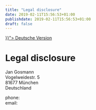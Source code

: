 ```yaml
---
title: "Legal disclosure"
date: 2019-02-11T15:56:53+01:00
publishdate: 2019-02-11T15:56:53+01:00
draft: false
---
```


<p>
<a href="{{< relref path="/legal/disclosure" lang="de" >}}">
    <span class="flag-icon flag-icon-de"></span>
    Deutsche Version
</a>
</p>

# Legal disclosure

Jan Gosmann<br>
Vogelweidestr. 5<br>
81677 München<br>
Deutschland

phone: <span class="crypted-phone" data-country="+49" data-area="174"
  data-block0="3588" data-block1="307"></span><br>
email: <a href="#" class="crypted-email" data-name="adventures" data-domain="jgosmann"
  data-tld="de"></a>
